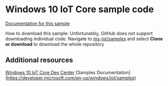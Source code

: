 Windows 10 IoT Core sample code
===============

[Documentation for this sample](<sampleslink>)


How to download this sample:
Unfortunately, GitHub does not support downloading individual code. Navigate to [ms-iot/samples](https://github.com/ms-iot/samples) and select **Clone or download** to download the whole repository


## Additional resources
[Windows 10 IoT Core Dev Center](https://developer.microsoft.com/en-us/windows/iot/)
[Samples Documentation] (https://developer.microsoft.com/en-us/windows/iot/samples)